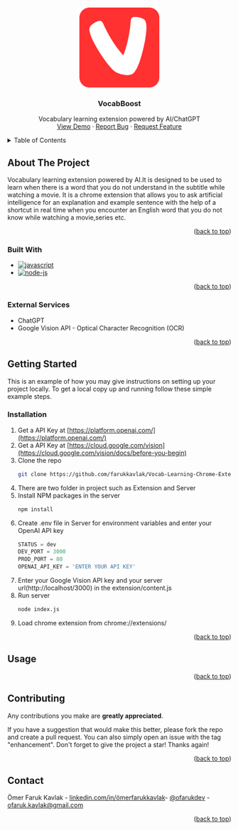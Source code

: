 <a name="readme-top"></a>

<!-- PROJECT LOGO -->
<br />
<div align="center">
  <a>
    <img src="https://github.com/farukkavlak/Vocab-Learning-Chrome-Extension/blob/main/extension/logo.png" alt="Logo" width="180" height="180">
  </a>

<h3 align="center">VocabBoost</h3>

  <p align="center">
    Vocabulary learning extension powered by AI/ChatGPT
    <br>
    <a href="https://github.com/github_username/repo_name">View Demo</a>
    ·
    <a href="https://github.com/farukkavlak/Vocab-Learning-Chrome-Extension/issues">Report Bug</a>
    ·
    <a href="https://github.com/farukkavlak/Vocab-Learning-Chrome-Extension/issues">Request Feature</a>
  </p>
</div>



<!-- TABLE OF CONTENTS -->
<details>
  <summary>Table of Contents</summary>
  <ol>
    <li>
      <a href="#about-the-project">About The Project</a>
      <ul>
        <li><a href="#built-with">Built With</a></li>
        <li><a href="#external-services">External Services</a></li>
      </ul>
    </li>
    <li>
      <a href="#getting-started">Getting Started</a>
      <ul>
        <li><a href="#installation">Installation</a></li>
      </ul>
    </li>
    <li><a href="#usage">Usage</a></li>
    <li><a href="#contributing">Contributing</a></li>
    <li><a href="#contact">Contact</a></li>
  </ol>
</details>



<!-- ABOUT THE PROJECT -->
## About The Project
Vocabulary learning extension powered by AI.It is designed to be used to learn when there is a word that you do not understand in the subtitle while watching a movie.
It is a chrome extension that allows you to ask artificial intelligence for an explanation and example sentence with the help of a shortcut in real time when you encounter an English word that you do not know while watching a movie,series etc.
<p align="right">(<a href="#readme-top">back to top</a>)</p>



### Built With

* [![javascript][javascript]][javascript]
* [![node-js][node-js]][node-js]

<p align="right">(<a href="#readme-top">back to top</a>)</p>

### External Services

* ChatGPT
* Google Vision API - Optical Character Recognition (OCR)

<p align="right">(<a href="#readme-top">back to top</a>)</p>


<!-- GETTING STARTED -->
## Getting Started

This is an example of how you may give instructions on setting up your project locally.
To get a local copy up and running follow these simple example steps.

### Installation

1. Get a API Key at [https://platform.openai.com/](https://platform.openai.com/)
2. Get a API Key at [https://cloud.google.com/vision](https://cloud.google.com/vision/docs/before-you-begin)
3. Clone the repo
   ```sh
   git clone https://github.com/farukkavlak/Vocab-Learning-Chrome-Extension.git
   ```
4. There are two folder in project such as Extension and Server
5. Install NPM packages in the server
   ```sh
   npm install
   ```
6. Create .env file in Server for environment variables and enter your OpenAI API key
     ```js
   STATUS = dev
   DEV_PORT = 3000
   PROD_PORT = 80
   OPENAI_API_KEY = 'ENTER YOUR API KEY'
   
   ```
7. Enter your Google Vision API key and your server url(http://localhost/3000) in the extension/content.js
8. Run server
    ```sh
   node index.js
   ```
9. Load chrome extension from chrome://extensions/


<p align="right">(<a href="#readme-top">back to top</a>)</p>



<!-- USAGE EXAMPLES -->
## Usage


<p align="right">(<a href="#readme-top">back to top</a>)</p>




<!-- CONTRIBUTING -->
## Contributing

Any contributions you make are **greatly appreciated**.

If you have a suggestion that would make this better, please fork the repo and create a pull request. You can also simply open an issue with the tag "enhancement".
Don't forget to give the project a star! Thanks again!

<p align="right">(<a href="#readme-top">back to top</a>)</p>



<!-- CONTACT -->
## Contact

Ömer Faruk Kavlak -  [linkedin.com/in/ömerfarukkavlak](https://www.linkedin.com/in/ömerfarukkavlak/)- [@ofarukdev](https://twitter.com/ofarukdev) - ofaruk.kavlak@gmail.com


<p align="right">(<a href="#readme-top">back to top</a>)</p>



<!-- MARKDOWN LINKS & IMAGES -->
<!-- https://www.markdownguide.org/basic-syntax/#reference-style-links -->
[javascript]: https://img.shields.io/badge/JavaScript-F7DF1E?style=for-the-badge&logo=javascript&logoColor=black
[node-js]: https://img.shields.io/badge/Node.js-43853D?style=for-the-badge&logo=node.js&logoColor=white
